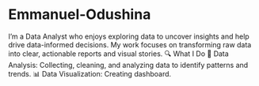 # Emmanuel-Odushina
I’m a Data Analyst who enjoys exploring data to uncover insights and help drive data-informed decisions. My work focuses on transforming raw data into clear, actionable reports and visual stories.  🔍 What I Do  🧮 Data Analysis: Collecting, cleaning, and analyzing data to identify patterns and trends.  📊 Data Visualization: Creating dashboard.
